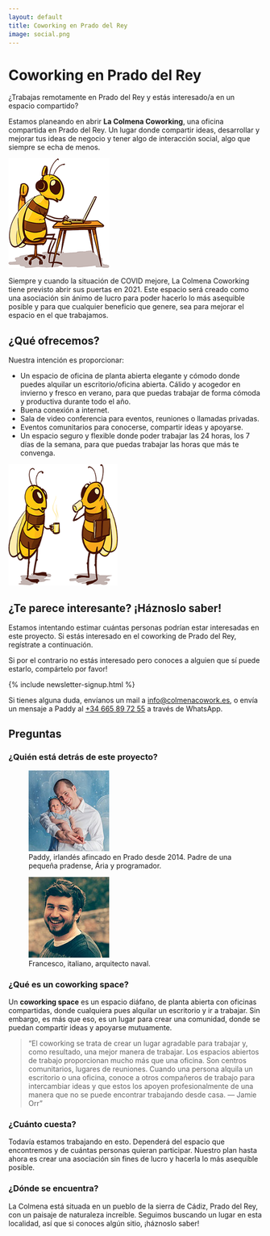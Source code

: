 ```yaml
---
layout: default
title: Coworking en Prado del Rey
image: social.png
---
```


<h1 class="main-heading">Coworking <span class="prado"><span class="en">en</span> Prado del Rey</span></h1>

¿Trabajas remotamente en Prado del Rey y estás interesado/a
en un espacio compartido?

Estamos planeando en abrir **La Colmena Coworking**, una oficina compartida en
Prado del Rey. Un lugar donde compartir ideas, desarrollar y mejorar tus
ideas de negocio y tener algo de interacción social, algo que siempre se
echa de menos.

<img
  class="bee-sitting"
  src="/assets/images/bee-sitting.png"
  srcset="/assets/images/bee-sitting@2x.png 2x"
  alt="Una ilustración de una abeja sentado trabajando con un portatíl"
  height="217"
  width="200"
  loading="lazy"
/>

Siempre y cuando la situación de COVID mejore, La Colmena Coworking
tiene previsto abrir sus puertas en 2021. Este espacio será creado como
una asociación sin ánimo de lucro para poder hacerlo lo más asequible
posible y para que cualquier beneficio que genere, sea para mejorar el
espacio en el que trabajamos.

## ¿Qué ofrecemos?

Nuestra intención es proporcionar:

- Un espacio de oficina de planta abierta elegante y cómodo donde
  puedes alquilar un escritorio/oficina abierta. Cálido y acogedor en
  invierno y fresco en verano, para que puedas trabajar de forma
  cómoda y productiva durante todo el año.
- Buena conexión a internet.
- Sala de video conferencia para eventos, reuniones o llamadas
  privadas.
- Eventos comunitarios para conocerse, compartir ideas y apoyarse.
- Un espacio seguro y flexible donde poder trabajar las 24 horas, los
  7 días de la semana, para que puedas trabajar las horas que más te
  convenga.

<img
  class="bees-talking"
  src="/assets/images/bees-talking.png"
  srcset="/assets/images/bees-talking@2x.png 2x"
  alt="Una ilustración de dos abejas charlando con un cafe"
  height="240"
  width="217"
  loading="lazy"
/>

## ¿Te parece interesante? ¡Háznoslo saber!

Estamos intentando estimar cuántas personas podrían estar interesadas
en este proyecto. Si estás interesado en el coworking de Prado del Rey,
regístrate a continuación.

Si por el contrario no estás interesado pero
conoces a alguien que sí puede estarlo, compártelo por favor!

{% include newsletter-signup.html %}

Si tienes alguna duda, envíanos un mail a <a href="mailto:info@colmenacowork.es">info@colmenacowork.es</a>, o
envía un mensaje a Paddy al <a href="https://api.whatsapp.com/send?phone=34665897255">+34 665 89 72 55</a> a través de WhatsApp.

## Preguntas

### ¿Quién está detrás de este proyecto?

<div class="bio-grid">
  <figure class="bio-figure">
    <img
      src="/assets/images/paddy.jpg"
      srcset="/assets/images/paddy@2x.jpg 2x"
      alt="Foto de Paddy y su hija, Ária"
      height="160"
      width="160"
      loading="lazy"
    />
    <figcaption>Paddy, irlandés afincado en Prado desde 2014. Padre de una pequeña
  pradense, Ária y programador.</figcaption>
  </figure>

  <figure class="bio-figure">
    <img
      src="/assets/images/francesco.jpg"
      srcset="/assets/images/francesco@2x.jpg 2x"
      alt="Foto de Francesco"
      height="160"
      width="160"
      loading="lazy"
    />
    <figcaption>Francesco, italiano, arquitecto naval.</figcaption>
  </figure>
</div>

### ¿Qué es un coworking space?

Un **coworking space** es un espacio diáfano, de planta abierta con oficinas
compartidas, donde cualquiera pues alquilar un escritorio y ir a trabajar.
Sin embargo, es más que eso, es un lugar para crear una comunidad,
donde se puedan compartir ideas y apoyarse mutuamente.

> “El coworking se trata de crear un lugar agradable para trabajar y, como
> resultado, una mejor manera de trabajar. Los espacios abiertos de trabajo
> proporcionan mucho más que una oficina. Son centros comunitarios,
> lugares de reuniones. Cuando una persona alquila un escritorio o una
> oficina, conoce a otros compañeros de trabajo para intercambiar ideas y
> que estos los apoyen profesionalmente de una manera que no se puede
> encontrar trabajando desde casa. &mdash; Jamie Orr”

### ¿Cuánto cuesta?

Todavía estamos trabajando en esto. Dependerá del espacio que
encontremos y de cuántas personas quieran participar. Nuestro plan
hasta ahora es crear una asociación sin fines de lucro y hacerla lo más
asequible posible.

### ¿Dónde se encuentra?

La Colmena está situada en un pueblo de la sierra de Cádiz, Prado del
Rey, con un paisaje de naturaleza increíble. Seguimos buscando un
lugar en esta localidad, así que si conoces algún sitio, ¡háznoslo saber!
